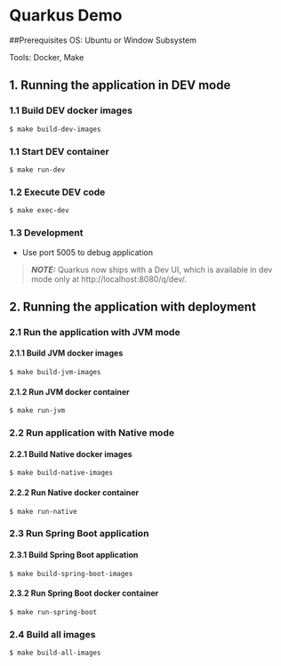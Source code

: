 # Quarkus Demo
##Prerequisites
OS: Ubuntu or Window Subsystem

Tools: Docker, Make

## 1. Running the application in DEV mode
### 1.1 Build DEV docker images
```shell script
$ make build-dev-images
```
### 1.1 Start DEV container
```shell script
$ make run-dev
```
### 1.2 Execute DEV code
```shell script
$ make exec-dev
```
### 1.3 Development
- Use port 5005 to debug application

> **_NOTE:_**  Quarkus now ships with a Dev UI, which is available in dev mode only at http://localhost:8080/q/dev/.

## 2. Running the application with deployment
### 2.1 Run the application with JVM mode
#### 2.1.1 Build JVM docker images
```shell script
$ make build-jvm-images
```
#### 2.1.2 Run JVM docker container
```shell script
$ make run-jvm
```
### 2.2 Run application with Native mode
#### 2.2.1 Build Native docker images
```shell script
$ make build-native-images
```
#### 2.2.2 Run Native docker container
```shell script
$ make run-native
```
### 2.3 Run Spring Boot application
#### 2.3.1 Build Spring Boot application
```shell script
$ make build-spring-boot-images
```
#### 2.3.2 Run Spring Boot docker container
```shell script
$ make run-spring-boot
```
### 2.4 Build all images
```shell script
$ make build-all-images
```